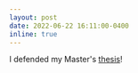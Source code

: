 ```yaml
---
layout: post
date: 2022-06-22 16:11:00-0400
inline: true
---
```


I defended my Master's [thesis](https://pergamos.lib.uoa.gr/uoa/dl/object/3228385/file.pdf)!